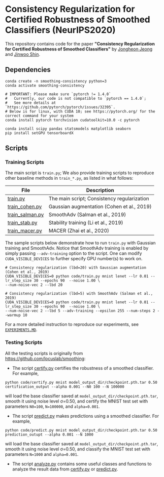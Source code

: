 # Consistency Regularization for Certified Robustness of Smoothed Classifiers (NeurIPS2020)

This repository contains code for the paper
**"Consistency Regularization for Certified Robustness of Smoothed Classifiers"** 
by [Jongheon Jeong](https://sites.google.com/view/jongheonj) and [Jinwoo Shin](http://alinlab.kaist.ac.kr/shin.html). 


## Dependencies
```
conda create -n smoothing-consistency python=3
conda activate smoothing-consistency

# IMPORTANT: Please make sure `pytorch != 1.4.0`
#   Currently, our code is not compatible to `pytorch == 1.4.0`;
#   See more details at `https://github.com/pytorch/pytorch/issues/32395`.
# Below is for linux, with CUDA 10; see https://pytorch.org/ for the correct command for your system
conda install pytorch torchvision cudatoolkit=10.0 -c pytorch 

conda install scipy pandas statsmodels matplotlib seaborn
pip install setGPU tensorboardX
```

## Scripts

### Training Scripts

The main script is `train.py`; We also provide training scripts 
to reproduce other baseline methods in `train_*.py`, as listed in what follows:

| File | Description |
| ------ | ------ |
| [train.py](code/train.py) |  The main script; Consistency regularization |
| [train_cohen.py](code/train_cohen.py) | Gaussian augmentation (Cohen et al., 2019) |
| [train_salman.py](code/train_salman.py) | SmoothAdv (Salman et al., 2019) |
| [train_stab.py](code/train_stab.py) | Stability training (Li et al., 2019) |
| [train_macer.py](code/train_macer.py) | MACER (Zhai et al., 2020) |

The sample scripts below demonstrate how to run `train.py` with Gaussian training and SmoothAdv.
Notice that SmoothAdv training is enabled by simply passing `--adv-training` option to the script. 
One can modify `CUDA_VISIBLE_DEVICES` to further specify GPU number(s) to work on.

```
# Consistency regularization (lbd=20) with Gaussian augmentation (Cohen et al., 2019)
CUDA_VISIBLE_DEVICES=0 python code/train.py mnist lenet --lr 0.01 --lr_step_size 30 --epochs 90  --noise 1.00 \
--num-noise-vec 2 --lbd 20

# Consistency regularization (lbd=5) with SmoothAdv (Salman et al., 2019)
CUDA_VISIBLE_DEVICES=0 python code/train.py mnist lenet --lr 0.01 --lr_step_size 30 --epochs 90  --noise 1.00 \
--num-noise-vec 2 --lbd 5 --adv-training --epsilon 255 --num-steps 2 --warmup 10
```

For a more detailed instruction to reproduce our experiments, see [`EXPERIMENTS.MD`](EXPERIMENTS.MD).

### Testing Scripts

All the testing scripts is originally from https://github.com/locuslab/smoothing:

* The script [certify.py](code/certify.py) certifies the robustness of a smoothed classifier.  For example,

```python code/certify.py mnist model_output_dir/checkpoint.pth.tar 0.50 certification_output --alpha 0.001 --N0 100 --N 100000```

will load the base classifier saved at `model_output_dir/checkpoint.pth.tar`, smooth it using noise level &sigma;=0.50,
and certify the MNIST test set with parameters `N0=100`, `N=100000`, and `alpha=0.001`.

* The script [predict.py](code/predict.py) makes predictions using a smoothed classifier.  For example,

```python code/predict.py mnist model_output_dir/checkpoint.pth.tar 0.50 prediction_outupt --alpha 0.001 --N 1000```

will load the base classifier saved at `model_output_dir/checkpoint.pth.tar`, smooth it using noise level &sigma;=0.50,
and classify the MNIST test set with parameters `N=1000` and `alpha=0.001`.

* The script [analyze.py](code/analyze.py) contains some useful classes and functions to analyze the result data 
from [certify.py](code/certify.py) or [predict.py](code/predict.py).
